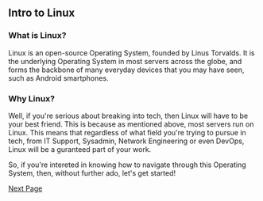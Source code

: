 ## Intro to Linux

### What is Linux?

Linux is an open-source Operating System, founded by Linus Torvalds. It is the underlying Operating System in most servers across the globe, and forms the backbone of many everyday devices that you may have seen, such as Android smartphones.

### Why Linux?

Well, if you're serious about breaking into tech, then Linux will have to be your best friend. This is because as mentioned above, most servers run on Linux. This means that regardless of what field you're trying to pursue in tech, from IT Support, Sysadmin, Network Engineering or even DevOps, Linux will be a guranteed part of your work.


So, if you're intereted in knowing how to navigate through this Operating System, then, without further ado, let's get started!



[Next Page](https://github.com/SiadA2/DevOps-Learning-Path/Linux/Kernel-vs-Shell-vs-Terminal)